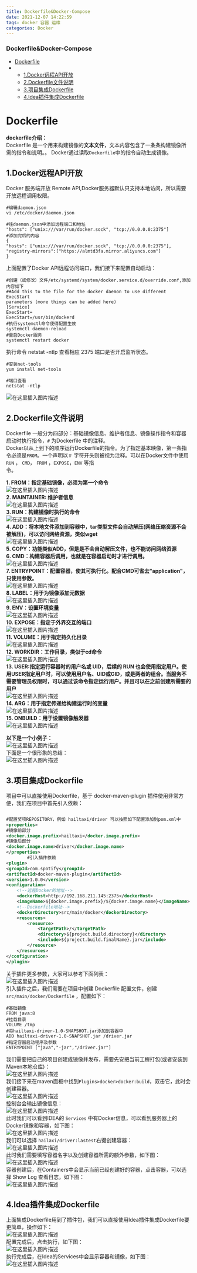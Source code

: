 ```yaml
---
title: Dockerfile&Docker-Compose
date: 2021-12-07 14:22:59
tags: docker 容器 运维
categories: Docker
---
```


<!--more-->

### Dockerfile\&Docker-Compose

- [Dockerfile](#Dockerfile_2)
- - [1.Docker远程API开放](#1DockerAPI_6)
  - [2.Dockerfile文件说明](#2Dockerfile_45)
  - [3.项目集成Dockerfile](#3Dockerfile_85)
  - [4.Idea插件集成Dockerfile](#4IdeaDockerfile_147)

# Dockerfile

**dockerfile介绍：**  
Dockerfile 是一个用来构建镜像的**文本文件**，文本内容包含了一条条构建镜像所需的指令和说明。。 Docker通过读取`Dockerfile`中的指令自动生成镜像。

## 1.Docker远程API开放

Docker 服务端开放 Remote API,Docker服务器默认只支持本地访问，所以需要开放远程调用权限。

```shell
#编辑daemon.json
vi /etc/docker/daemon.json

#往daemon.json中添加远程端口和地址
"hosts": ["unix:///var/run/docker.sock", "tcp://0.0.0.0:2375"]
#添加完后的内容
{
"hosts": ["unix:///var/run/docker.sock", "tcp://0.0.0.0:2375"],
"registry-mirrors":["https://almtd3fa.mirror.aliyuncs.com"]
}
```

上面配置了Docker API远程访问端口，我们接下来配置自动启动：

```shell
#创建（或修改）文件/etc/systemd/system/docker.service.d/override.conf,添加内容如下
##Add this to the file for the docker daemon to use different ExecStart
parameters (more things can be added here)
[Service]
ExecStart=
ExecStart=/usr/bin/dockerd
#执行systemctl命令使得配置生效
systemctl daemon-reload
#重启Docker服务
systemctl restart docker
```

执行命令 netstat \-ntlp 查看相应 2375 端口是否开启监听状态。

```shell
#安装net-tools
yum install net-tools

#端口查看
netstat -ntlp
```

![在这里插入图片描述](https://img-blog.csdnimg.cn/cdb0915436eb4940945b4a6b938527f3.png?x-oss-process=image/watermark,type_d3F5LXplbmhlaQ,shadow_50,text_Q1NETiBAZkZlZS1vcHM=,size_20,color_FFFFFF,t_70,g_se,x_16)

## 2.Dockerfile文件说明

Dockerfile 一般分为四部分：基础镜像信息、维护者信息、镜像操作指令和容器启动时执行指令，`#` 为Dockerfile 中的注释。  
Docker以从上到下的顺序运行Dockerfile的指令。为了指定基本映像，第一条指令必须是`FROM`。一个声明以`＃` 字符开头则被视为注释。可以在Docker文件中使用 `RUN` ， `CMD`， `FROM` ，`EXPOSE`，`ENV` 等指  
令。

**1\. FROM：指定基础镜像，必须为第一个命令**  
![在这里插入图片描述](https://img-blog.csdnimg.cn/7918b1d9a8504292a6215e1fdfc91046.png?x-oss-process=image/watermark,type_d3F5LXplbmhlaQ,shadow_50,text_Q1NETiBAZkZlZS1vcHM=,size_20,color_FFFFFF,t_70,g_se,x_16)  
**2\. MAINTAINER: 维护者信息**  
![在这里插入图片描述](https://img-blog.csdnimg.cn/98d126d0dc38439f81e0577acb47bd3a.png?x-oss-process=image/watermark,type_d3F5LXplbmhlaQ,shadow_50,text_Q1NETiBAZkZlZS1vcHM=,size_20,color_FFFFFF,t_70,g_se,x_16)  
**3\. RUN：构建镜像时执行的命令**  
![在这里插入图片描述](https://img-blog.csdnimg.cn/b9e13297a0cc455f9323143dd8e1f4bd.png?x-oss-process=image/watermark,type_d3F5LXplbmhlaQ,shadow_50,text_Q1NETiBAZkZlZS1vcHM=,size_20,color_FFFFFF,t_70,g_se,x_16)  
**4\. ADD：将本地文件添加到容器中，tar类型文件会自动解压\(网络压缩资源不会被解压\)，可以访问网络资源，类似wget**  
![在这里插入图片描述](https://img-blog.csdnimg.cn/4ee5fdbc1a214e0ebe2a390d96661c98.png?x-oss-process=image/watermark,type_d3F5LXplbmhlaQ,shadow_50,text_Q1NETiBAZkZlZS1vcHM=,size_20,color_FFFFFF,t_70,g_se,x_16)  
**5\. COPY：功能类似ADD，但是是不会自动解压文件，也不能访问网络资源**  
**6\. CMD：构建容器后调用，也就是在容器启动时才进行调用。**  
![在这里插入图片描述](https://img-blog.csdnimg.cn/ffc5b8e1f4be40b1a3439669bc89c72f.png?x-oss-process=image/watermark,type_d3F5LXplbmhlaQ,shadow_50,text_Q1NETiBAZkZlZS1vcHM=,size_20,color_FFFFFF,t_70,g_se,x_16)  
**7\. ENTRYPOINT：配置容器，使其可执行化。配合CMD可省去"application"，只使用参数。**  
![在这里插入图片描述](https://img-blog.csdnimg.cn/87bf3af7380f4a399eb7b5d968ef725d.png?x-oss-process=image/watermark,type_d3F5LXplbmhlaQ,shadow_50,text_Q1NETiBAZkZlZS1vcHM=,size_20,color_FFFFFF,t_70,g_se,x_16)  
**8\. LABEL：用于为镜像添加元数据**  
![在这里插入图片描述](https://img-blog.csdnimg.cn/4271db23d685403caefc3170f49279e6.png?x-oss-process=image/watermark,type_d3F5LXplbmhlaQ,shadow_50,text_Q1NETiBAZkZlZS1vcHM=,size_20,color_FFFFFF,t_70,g_se,x_16)  
**9\. ENV：设置环境变量**  
![在这里插入图片描述](https://img-blog.csdnimg.cn/5e778e71b4874e5abd067b60a5f628a9.png?x-oss-process=image/watermark,type_d3F5LXplbmhlaQ,shadow_50,text_Q1NETiBAZkZlZS1vcHM=,size_20,color_FFFFFF,t_70,g_se,x_16)  
**10\. EXPOSE：指定于外界交互的端口**  
![在这里插入图片描述](https://img-blog.csdnimg.cn/3a93ce226e02483c9fb418645d85442b.png?x-oss-process=image/watermark,type_d3F5LXplbmhlaQ,shadow_50,text_Q1NETiBAZkZlZS1vcHM=,size_20,color_FFFFFF,t_70,g_se,x_16)  
**11\. VOLUME：用于指定持久化目录**  
![在这里插入图片描述](https://img-blog.csdnimg.cn/b5bafa3fbf3842c081ebcdcfa4acbf8c.png?x-oss-process=image/watermark,type_d3F5LXplbmhlaQ,shadow_50,text_Q1NETiBAZkZlZS1vcHM=,size_20,color_FFFFFF,t_70,g_se,x_16)  
**12\. WORKDIR：工作目录，类似于cd命令**  
![在这里插入图片描述](https://img-blog.csdnimg.cn/f37389b75c1b4747a7b006483946d484.png?x-oss-process=image/watermark,type_d3F5LXplbmhlaQ,shadow_50,text_Q1NETiBAZkZlZS1vcHM=,size_20,color_FFFFFF,t_70,g_se,x_16)  
**13\. USER:指定运行容器时的用户名或 UID，后续的 RUN 也会使用指定用户。使用USER指定用户时，可以使用用户名、UID或GID，或是两者的组合。当服务不需要管理员权限时，可以通过该命令指定运行用户。并且可以在之前创建所需要的用户**  
![在这里插入图片描述](https://img-blog.csdnimg.cn/5d18e7aee2f547279e7500e05806dc05.png?x-oss-process=image/watermark,type_d3F5LXplbmhlaQ,shadow_50,text_Q1NETiBAZkZlZS1vcHM=,size_20,color_FFFFFF,t_70,g_se,x_16)  
**14\. ARG：用于指定传递给构建运行时的变量**  
![在这里插入图片描述](https://img-blog.csdnimg.cn/f503825120344f5db9de2122d9c2cbda.png)  
**15\. ONBUILD：用于设置镜像触发器**  
![在这里插入图片描述](https://img-blog.csdnimg.cn/4ab3a61dffdb495f848826fbfc60da3e.png?x-oss-process=image/watermark,type_d3F5LXplbmhlaQ,shadow_50,text_Q1NETiBAZkZlZS1vcHM=,size_20,color_FFFFFF,t_70,g_se,x_16)

**以下是一个小例子：**  
![在这里插入图片描述](https://img-blog.csdnimg.cn/2e25e69babf745f1a729901866b3751f.png?x-oss-process=image/watermark,type_d3F5LXplbmhlaQ,shadow_50,text_Q1NETiBAZkZlZS1vcHM=,size_20,color_FFFFFF,t_70,g_se,x_16)  
下面是一个很形象的总结：  
![在这里插入图片描述](https://img-blog.csdnimg.cn/83b83f7121e24a6fb5764ed5a7c8363e.png?x-oss-process=image/watermark,type_d3F5LXplbmhlaQ,shadow_50,text_Q1NETiBAZkZlZS1vcHM=,size_20,color_FFFFFF,t_70,g_se,x_16)

## 3.项目集成Dockerfile

项目中可以直接使用Dockerfile，基于 docker-maven-plugin 插件使用非常方便，我们在项目中首先引入依赖：

```xml

#配置奖项REPOSITORY，例如 hailtaxi/driver 可以按照如下配置添加到pom.xml中
<properties>
#镜像前部分
<docker.image.prefix>hailtaxi</docker.image.prefix>
#镜像后部分
<docker.image.name>driver</docker.image.name>
</properties>
        #引入插件依赖
<plugin>
<groupId>com.spotify</groupId>
<artifactId>docker-maven-plugin</artifactId>
<version>1.0.0</version>
<configuration>
    <!--远程Docker的地址-->
    <dockerHost>http://192.168.211.145:2375</dockerHost>
    <imageName>${docker.image.prefix}/${docker.image.name}</imageName>
    <!--Dockerfile地址-->
    <dockerDirectory>src/main/docker</dockerDirectory>
    <resources>
        <resource>
            <targetPath>/</targetPath>
            <directory>${project.build.directory}</directory>
            <include>${project.build.finalName}.jar</include>
        </resource>
    </resources>
</configuration>
</plugin>
```

关于插件更多参数，大家可以参考下面列表：  
![在这里插入图片描述](https://img-blog.csdnimg.cn/e1f0bc18d57d437ba3cebf69aa8c2b21.png?x-oss-process=image/watermark,type_d3F5LXplbmhlaQ,shadow_50,text_Q1NETiBAZkZlZS1vcHM=,size_20,color_FFFFFF,t_70,g_se,x_16)  
引入插件之后，我们需要在项目中创建 Dockerfile 配置文件，创建  
`src/main/docker/Dockerfile` ，配置如下：

```shell
#基础镜像
FROM java:8
#挂载目录
VOLUME /tmp
#将hailtaxi-driver-1.0-SNAPSHOT.jar添加到容器中
ADD hailtaxi-driver-1.0-SNAPSHOT.jar /driver.jar
#指定容器启动程序及参数
ENTRYPOINT ["java","-jar","/driver.jar"]
```

我们需要把自己的项目创建成镜像并发布，需要先安把当前工程打包\(或者安装到Maven本地仓库\)：  
![在这里插入图片描述](https://img-blog.csdnimg.cn/092887fb016049dbaf874270392382dc.png?x-oss-process=image/watermark,type_d3F5LXplbmhlaQ,shadow_50,text_Q1NETiBAZkZlZS1vcHM=,size_20,color_FFFFFF,t_70,g_se,x_16)  
我们接下来在maven面板中找到`Plugins>docker>docker:build`，双击它，此时会创建容器。  
![在这里插入图片描述](https://img-blog.csdnimg.cn/e453a520e9d444b0b00ba3d6ab17b6fc.png?x-oss-process=image/watermark,type_d3F5LXplbmhlaQ,shadow_50,text_Q1NETiBAZkZlZS1vcHM=,size_20,color_FFFFFF,t_70,g_se,x_16)  
控制台会输出镜像信息：  
![在这里插入图片描述](https://img-blog.csdnimg.cn/f9dd6e43b93b47cea1d3ac69023ac06c.png?x-oss-process=image/watermark,type_d3F5LXplbmhlaQ,shadow_50,text_Q1NETiBAZkZlZS1vcHM=,size_20,color_FFFFFF,t_70,g_se,x_16)  
此时我们可以看到IDEA的 `Services` 中有Docker信息，可以看到服务器上的Docker镜像和容器，如下图：  
![在这里插入图片描述](https://img-blog.csdnimg.cn/6ff278d76bb3436abaee77cfac418ccc.png?x-oss-process=image/watermark,type_d3F5LXplbmhlaQ,shadow_50,text_Q1NETiBAZkZlZS1vcHM=,size_20,color_FFFFFF,t_70,g_se,x_16)  
我们可以选择 `hailaxi/driver:lastest`右键创建容器：  
![在这里插入图片描述](https://img-blog.csdnimg.cn/b85d0ec5b9da4da9a8a1475d3d305421.png)  
此时我们需要填写容器名字以及创建容器所需的额外参数，如下图：  
![在这里插入图片描述](https://img-blog.csdnimg.cn/aab29c5746e64cfba0509086aebfb41d.png?x-oss-process=image/watermark,type_d3F5LXplbmhlaQ,shadow_50,text_Q1NETiBAZkZlZS1vcHM=,size_20,color_FFFFFF,t_70,g_se,x_16)  
容器创建后，在Containers中会显示当前已经创建好的容器，点击容器，可以选择 Show Log 查看日志，如下图：  
![在这里插入图片描述](https://img-blog.csdnimg.cn/19821f98911c40b8a37986869863ebc0.png?x-oss-process=image/watermark,type_d3F5LXplbmhlaQ,shadow_50,text_Q1NETiBAZkZlZS1vcHM=,size_20,color_FFFFFF,t_70,g_se,x_16)

## 4.Idea插件集成Dockerfile

上面集成Dockerfile用到了插件包，我们可以直接使用Idea插件集成Dockerfile要更简单，操作如下：  
![在这里插入图片描述](https://img-blog.csdnimg.cn/f076a43e542741e4aa92021322f9976f.png?x-oss-process=image/watermark,type_d3F5LXplbmhlaQ,shadow_50,text_Q1NETiBAZkZlZS1vcHM=,size_20,color_FFFFFF,t_70,g_se,x_16)  
配置完成后，点击执行，如下图：  
![在这里插入图片描述](https://img-blog.csdnimg.cn/d7e40038da084a388435152a45d106d2.png)  
执行完成后，在Idea的Services中会显示容器和镜像，如下图：  
![在这里插入图片描述](https://img-blog.csdnimg.cn/e00a055ad57041cda186ebe243ff05bf.png?x-oss-process=image/watermark,type_d3F5LXplbmhlaQ,shadow_50,text_Q1NETiBAZkZlZS1vcHM=,size_20,color_FFFFFF,t_70,g_se,x_16)